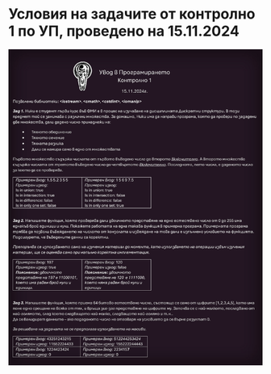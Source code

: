 # Условия на задачите от контролно 1 по УП, проведено на 15.11.2024
![Условия на задачите](<tasks.jpg>)